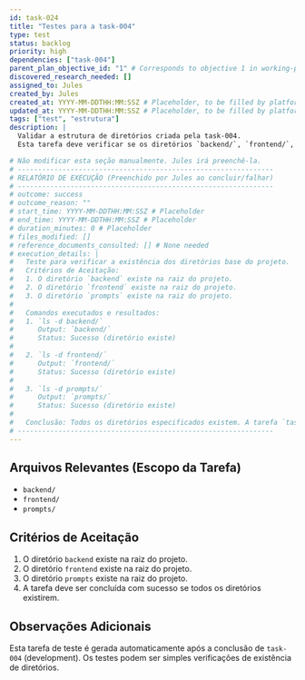 ```yaml
---
id: task-024
title: "Testes para a task-004"
type: test
status: backlog
priority: high
dependencies: ["task-004"]
parent_plan_objective_id: "1" # Corresponds to objective 1 in working-plan.md
discovered_research_needed: []
assigned_to: Jules
created_by: Jules
created_at: YYYY-MM-DDTHH:MM:SSZ # Placeholder, to be filled by platform
updated_at: YYYY-MM-DDTHH:MM:SSZ # Placeholder, to be filled by platform
tags: ["test", "estrutura"]
description: |
  Validar a estrutura de diretórios criada pela task-004.
  Esta tarefa deve verificar se os diretórios `backend/`, `frontend/`, e `prompts/` existem na raiz do projeto.

# Não modificar esta seção manualmente. Jules irá preenchê-la.
# ---------------------------------------------------------------
# RELATÓRIO DE EXECUÇÃO (Preenchido por Jules ao concluir/falhar)
# ---------------------------------------------------------------
# outcome: success
# outcome_reason: ""
# start_time: YYYY-MM-DDTHH:MM:SSZ # Placeholder
# end_time: YYYY-MM-DDTHH:MM:SSZ # Placeholder
# duration_minutes: 0 # Placeholder
# files_modified: []
# reference_documents_consulted: [] # None needed
# execution_details: |
#   Teste para verificar a existência dos diretórios base do projeto.
#   Critérios de Aceitação:
#   1. O diretório `backend` existe na raiz do projeto.
#   2. O diretório `frontend` existe na raiz do projeto.
#   3. O diretório `prompts` existe na raiz do projeto.
#
#   Comandos executados e resultados:
#   1. `ls -d backend/`
#      Output: `backend/`
#      Status: Sucesso (diretório existe)
#
#   2. `ls -d frontend/`
#      Output: `frontend/`
#      Status: Sucesso (diretório existe)
#
#   3. `ls -d prompts/`
#      Output: `prompts/`
#      Status: Sucesso (diretório existe)
#
#   Conclusão: Todos os diretórios especificados existem. A tarefa `task-004` foi implementada corretamente em relação à criação destes diretórios.
# ---------------------------------------------------------------
---
```


## Arquivos Relevantes (Escopo da Tarefa)
* `backend/`
* `frontend/`
* `prompts/`

## Critérios de Aceitação
1. O diretório `backend` existe na raiz do projeto.
2. O diretório `frontend` existe na raiz do projeto.
3. O diretório `prompts` existe na raiz do projeto.
4. A tarefa deve ser concluída com sucesso se todos os diretórios existirem.

## Observações Adicionais
Esta tarefa de teste é gerada automaticamente após a conclusão de `task-004` (development).
Os testes podem ser simples verificações de existência de diretórios.
